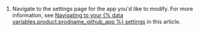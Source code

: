 1. Navigate to the settings page for the app you'd like to modify. For more information, see [Navigating to your {% data variables.product.prodname_github_app %} settings](#navigating-to-your-github-app-settings) in this article.
